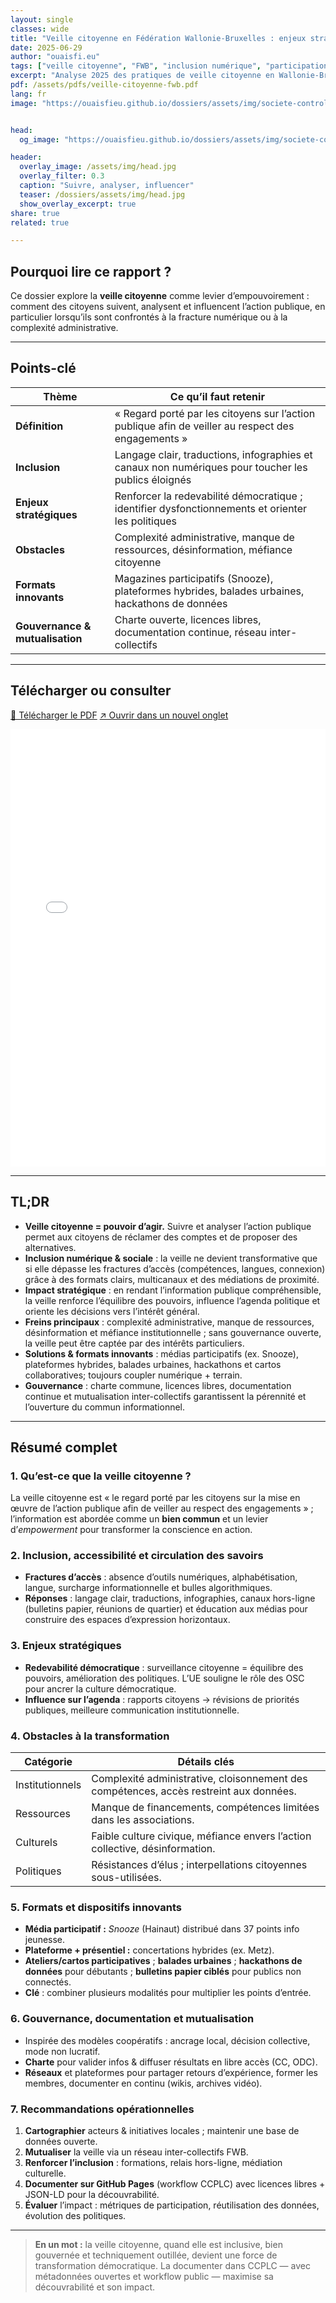 ```yaml
---
layout: single
classes: wide
title: "Veille citoyenne en Fédération Wallonie-Bruxelles : enjeux stratégiques, inclusion et perspectives"
date: 2025-06-29
author: "ouaisfi.eu"
tags: ["veille citoyenne", "FWB", "inclusion numérique", "participation"]
excerpt: "Analyse 2025 des pratiques de veille citoyenne en Wallonie-Bruxelles : accessibilité, obstacles et formats innovants pour renforcer la participation."
pdf: /assets/pdfs/veille-citoyenne-fwb.pdf
lang: fr
image: "https://ouaisfieu.github.io/dossiers/assets/img/societe-controle-frictions.jpg"


head:
  og_image: "https://ouaisfieu.github.io/dossiers/assets/img/societe-controle-frictions.jpg"

header:
  overlay_image: /assets/img/head.jpg
  overlay_filter: 0.3
  caption: "Suivre, analyser, influencer"
  teaser: /dossiers/assets/img/head.jpg
  show_overlay_excerpt: true
share: true
related: true

---
```



## Pourquoi lire ce rapport ?

Ce dossier explore la **veille citoyenne** comme levier d’empouvoirement : comment des citoyens suivent, analysent et influencent l’action publique, en particulier lorsqu’ils sont confrontés à la fracture numérique ou à la complexité administrative.

---

## Points-clé

| Thème | Ce qu’il faut retenir |
|-------|-----------------------|
| **Définition** | « Regard porté par les citoyens sur l’action publique afin de veiller au respect des engagements » |
| **Inclusion** | Langage clair, traductions, infographies et canaux non numériques pour toucher les publics éloignés |
| **Enjeux stratégiques** | Renforcer la redevabilité démocratique ; identifier dysfonctionnements et orienter les politiques |
| **Obstacles** | Complexité administrative, manque de ressources, désinformation, méfiance citoyenne |
| **Formats innovants** | Magazines participatifs (Snooze), plateformes hybrides, balades urbaines, hackathons de données |
| **Gouvernance & mutualisation** | Charte ouverte, licences libres, documentation continue, réseau inter-collectifs | 

---

## Télécharger ou consulter

<p>
  <a class="btn btn--primary" href="https://ouaisfieu.github.io/dossiers/assets/pdfs/veille-citoyenne-fwb.pdf">💾 Télécharger le PDF</a>
  <a class="btn btn--info" href="https://ouaisfieu.github.io/dossiers/assets/pdfs/veille-citoyenne-fwb.pdf" target="_blank" rel="noopener">↗️ Ouvrir dans un nouvel onglet</a>
</p>

<!-- Lecteur PDF natif du navigateur -->
<iframe
  src="/dossiers/assets/pdfs/veille-citoyenne-fwb.pdf#toolbar=1"
  width="100%"
  height="700"
  style="border:none;"
  loading="lazy">
</iframe>

---

## TL;DR
- **Veille citoyenne = pouvoir d’agir.** Suivre et analyser l’action publique permet aux citoyens de réclamer des comptes et de proposer des alternatives.  
- **Inclusion numérique & sociale** : la veille ne devient transformative que si elle dépasse les fractures d’accès (compétences, langues, connexion) grâce à des formats clairs, multicanaux et des médiations de proximité.
- **Impact stratégique** : en rendant l’information publique compréhensible, la veille renforce l’équilibre des pouvoirs, influence l’agenda politique et oriente les décisions vers l’intérêt général.  
- **Freins principaux** : complexité administrative, manque de ressources, désinformation et méfiance institutionnelle ; sans gouvernance ouverte, la veille peut être captée par des intérêts particuliers. 
- **Solutions & formats innovants** : médias participatifs (ex. Snooze), plateformes hybrides, balades urbaines, hackathons et cartos collaboratives; toujours coupler numérique + terrain.
- **Gouvernance** : charte commune, licences libres, documentation continue et mutualisation inter-collectifs garantissent la pérennité et l’ouverture du commun informationnel. 

---

## Résumé complet

### 1. Qu’est-ce que la veille citoyenne ?
La veille citoyenne est « le regard porté par les citoyens sur la mise en œuvre de l’action publique afin de veiller au respect des engagements » ; l’information est abordée comme un **bien commun** et un levier d’*empowerment* pour transformer la conscience en action.

### 2. Inclusion, accessibilité et circulation des savoirs  
- **Fractures d’accès** : absence d’outils numériques, alphabétisation, langue, surcharge informationnelle et bulles algorithmiques.  
- **Réponses** : langage clair, traductions, infographies, canaux hors-ligne (bulletins papier, réunions de quartier) et éducation aux médias pour construire des espaces d’expression horizontaux. 

### 3. Enjeux stratégiques  
- **Redevabilité démocratique** : surveillance citoyenne = équilibre des pouvoirs, amélioration des politiques. L’UE souligne le rôle des OSC pour ancrer la culture démocratique.  
- **Influence sur l’agenda** : rapports citoyens → révisions de priorités publiques, meilleure communication institutionnelle. 

### 4. Obstacles à la transformation

| Catégorie       | Détails clés                                                                 |
|-----------------|------------------------------------------------------------------------------|
| Institutionnels | Complexité administrative, cloisonnement des compétences, accès restreint aux données. |
| Ressources      | Manque de financements, compétences limitées dans les associations.          |
| Culturels       | Faible culture civique, méfiance envers l’action collective, désinformation. |
| Politiques      | Résistances d’élus ; interpellations citoyennes sous-utilisées.              |


### 5. Formats et dispositifs innovants  
- **Média participatif :** *Snooze* (Hainaut) distribué dans 37 points info jeunesse.  
- **Plateforme + présentiel :** concertations hybrides (ex. Metz).  
- **Ateliers/cartos participatives** ; **balades urbaines** ; **hackathons de données** pour débutants ; **bulletins papier ciblés** pour publics non connectés.  
- **Clé** : combiner plusieurs modalités pour multiplier les points d’entrée. 

### 6. Gouvernance, documentation et mutualisation  
- Inspirée des modèles coopératifs : ancrage local, décision collective, mode non lucratif.  
- **Charte** pour valider infos & diffuser résultats en libre accès (CC, ODC).  
- **Réseaux** et plateformes pour partager retours d’expérience, former les membres, documenter en continu (wikis, archives vidéo). 

### 7. Recommandations opérationnelles  
1. **Cartographier** acteurs & initiatives locales ; maintenir une base de données ouverte.  
2. **Mutualiser** la veille via un réseau inter-collectifs FWB.  
3. **Renforcer l’inclusion** : formations, relais hors-ligne, médiation culturelle.  
4. **Documenter sur GitHub Pages** (workflow CCPLC) avec licences libres + JSON-LD pour la découvrabilité.  
5. **Évaluer** l’impact : métriques de participation, réutilisation des données, évolution des politiques. 

---

> **En un mot :** la veille citoyenne, quand elle est inclusive, bien gouvernée et techniquement outillée, devient une force de transformation démocratique. La documenter dans CCPLC — avec métadonnées ouvertes et workflow public — maximise sa découvrabilité et son impact. 


